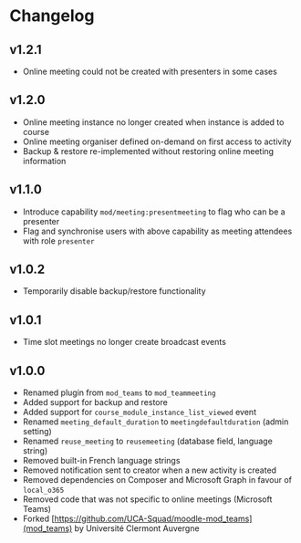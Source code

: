 Changelog
=========

v1.2.1
------

- Online meeting could not be created with presenters in some cases

v1.2.0
------

- Online meeting instance no longer created when instance is added to course
- Online meeting organiser defined on-demand on first access to activity
- Backup & restore re-implemented without restoring online meeting information

v1.1.0
------

- Introduce capability `mod/meeting:presentmeeting` to flag who can be a presenter
- Flag and synchronise users with above capability as meeting attendees with role `presenter`

v1.0.2
------

- Temporarily disable backup/restore functionality

v1.0.1
------

- Time slot meetings no longer create broadcast events

v1.0.0
------

- Renamed plugin from `mod_teams` to `mod_teammeeting`
- Added support for backup and restore
- Added support for `course_module_instance_list_viewed` event
- Renamed `meeting_default_duration` to `meetingdefaultduration` (admin setting)
- Renamed `reuse_meeting` to `reusemeeting` (database field, language string)
- Removed built-in French language strings
- Removed notification sent to creator when a new activity is created
- Removed dependencies on Composer and Microsoft Graph in favour of `local_o365`
- Removed code that was not specific to online meetings (Microsoft Teams)
- Forked [https://github.com/UCA-Squad/moodle-mod_teams](mod_teams) by Université Clermont Auvergne